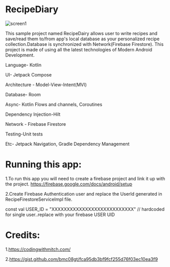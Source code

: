 # RecipeDiary
![screen1](https://user-images.githubusercontent.com/26456376/129476174-4555457b-1782-4545-809f-b3f728572ee0.png)

This sample project named RecipeDairy allows user to write recipes and save/read them to/from app's local database as your personalized recipe collection.Database is synchronized with Network(Firebase Firestore).
This project is made of using all the latest technologies of Modern Android Development.

​Language- Kotlin

UI- Jetpack Compose

​Architecture - Model-View-Intent(MVI)

​Database- Room

​Async- Kotlin Flows and channels, Coroutines

​Dependency Injection-Hilt

​Network - Firebase Firestore

​Testing-Unit tests

​Etc- Jetpack Navigation, Gradle Dependency Management

# Running this app:
1.To run this app you will need to create a firebase project and link it up with the project.
https://firebase.google.com/docs/android/setup

2.Create Firebase Authentication user and replace the UserId generated in RecipeFirestoreServiceImpl file.

 const val USER_ID =
            "XXXXXXXXXXXXXXXXXXXXXXXXXXX" // hardcoded for single user..replace with your firebase USER UID
 
 
 # Credits:
 1.https://codingwithmitch.com/
 
 2.https://gist.github.com/bmc08gt/fca95db3bf9fcf255d76f03ec10ea3f9
            
